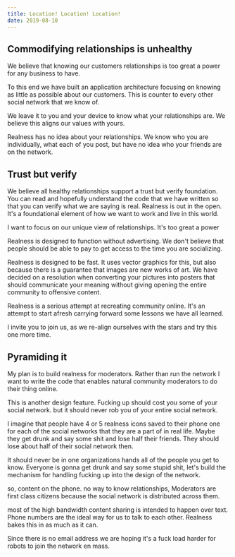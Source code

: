 ```yaml
---
title: Location! Location! Location!
date: 2019-08-10
---
```


## Commodifying relationships is unhealthy

We believe that knowing our customers relationships is too great a power for any business to have.

To this end we have built an application architecture focusing on knowing as little as possible about our customers. This is counter to every other social network that we know of.

We leave it to you and your device to know what your relationships are. We believe this aligns our values with yours.

Realness has no idea about your relationships. We know who you are individually, what each of you post, but have no idea who your friends are on the network.


## Trust but verify
We believe all healthy relationships support a trust but verify foundation. You can read and hopefully understand the code that we have written so that you can verify what we are saying is real. Realness is out in the open. It's a foundational element of how we want to work and live in this world.

I want to focus on our unique view of relationships. It's too great a power


Realness is designed to function without advertising. We don't believe that people should be able to pay to get access to the time you are socializing.

Realness is designed to be fast. It uses vector graphics for this, but also because there is a guarantee that images are new works of art. We have decided on a resolution when converting your pictures into posters that should communicate your meaning without giving opening the entire community to offensive content.

Realness is a serious attempt at recreating community online. It's an attempt to start afresh carrying forward some lessons we have all learned.

I invite you to join us, as we re-align ourselves with the stars and try this one more time.


## Pyramiding it

My plan is to build realness for moderators. Rather than run the network I want to write the code that enables natural community moderators to do their thing online.

This is another design feature. Fucking up should cost you some of your social network. but it should never rob you of your entire social network.

I imagine that people have 4 or 5 realness icons saved to their  phone one for each of the social networks that they are a part of in real life. Maybe they get drunk and say some shit and lose half their friends. They should lose about half of their social network then.

It should never be in one organizations hands all of the people you get to know. Everyone is gonna get drunk and say some stupid shit, let's build the mechanism for handling fucking up into the design of the network.

so, content on the phone. no way to know relationships, Moderators are first class citizens because the social network is distributed across them.

most of the high  bandwidth content sharing is intended to happen over text. Phone numbers are the ideal way for us to talk to each other. Realness bakes this in as much as it can.

Since there is no email address we are hoping it's a fuck load harder for robots to join the network en mass.
